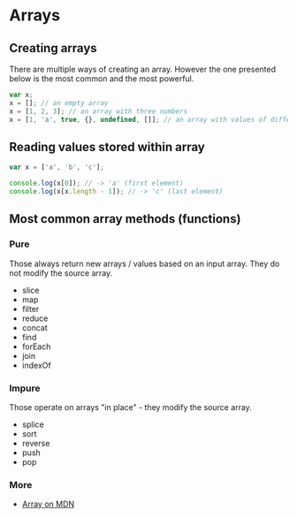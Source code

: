 # Arrays

## Creating arrays

There are multiple ways of creating an array. 
However the one presented below is the most common
and the most powerful.

```javascript
var x;
x = []; // an empty array
x = [1, 2, 3]; // an array with three numbers
x = [1, 'a', true, {}, undefined, []]; // an array with values of different type
```

## Reading values stored within array

```javascript
var x = ['a', 'b', 'c'];

console.log(x[0]); // -> 'a' (first element)
console.log(x[x.length - 1]); // -> 'c' (last element)
```

## Most common array methods (functions)

### Pure

Those always return new arrays / values based on an input
array. They do not modify the source array.

- slice
- map
- filter
- reduce
- concat
- find
- forEach
- join
- indexOf

### Impure

Those operate on arrays "in place" - they modify the source
array.

- splice
- sort
- reverse
- push
- pop

### More

- [Array on MDN](https://developer.mozilla.org/en/docs/Web/JavaScript/Reference/Global_Objects/Array)
